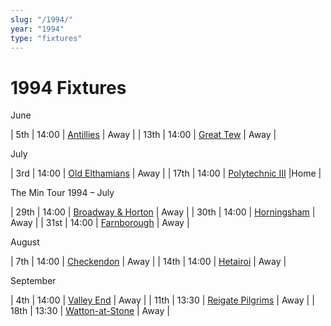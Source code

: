 ```yaml
---
slug: "/1994/"
year: "1994"
type: "fixtures"
---
```


# 1994 Fixtures

June

| 5th | 14:00 | [Antillies](1994/antillies) | Away |
| 13th | 14:00 | [Great Tew](1994/great-tew) | Away |

July

| 3rd | 14:00 | [Old Elthamians](1994/old-elthamians) | Away |
| 17th | 14:00 | [Polytechnic III](1994/polytechnic-iii) |Home |

The Min Tour 1994 – July

| 29th | 14:00 | [Broadway & Horton](1994/broadway-and-horton) | Away |
| 30th | 14:00 | [Horningsham](1994/horningsham) | Away |
| 31st | 14:00 | [Farnborough](1994/farnborough) | Away |

August

| 7th | 14:00 | [Checkendon](1994/checkendon) | Away |
| 14th | 14:00 | [Hetairoi](1994/hetairoi) | Away |

September

| 4th | 14:00 | [Valley End](1994/valley-end) | Away |
| 11th | 13:30 | [Reigate Pilgrims](1994/reigate=pilgrims) | Away |
| 18th | 13:30 | [Watton-at-Stone](1994/watton-at-stone) | Away |